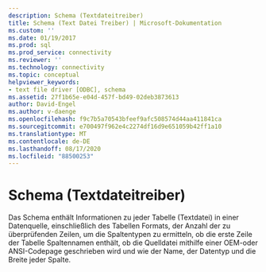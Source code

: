 ```yaml
---
description: Schema (Textdateitreiber)
title: Schema (Text Datei Treiber) | Microsoft-Dokumentation
ms.custom: ''
ms.date: 01/19/2017
ms.prod: sql
ms.prod_service: connectivity
ms.reviewer: ''
ms.technology: connectivity
ms.topic: conceptual
helpviewer_keywords:
- text file driver [ODBC], schema
ms.assetid: 27f1b65e-e04d-457f-bd49-02deb3873613
author: David-Engel
ms.author: v-daenge
ms.openlocfilehash: f9c7b5a70543bfeef9afc508574d44aa411841ca
ms.sourcegitcommit: e700497f962e4c2274df16d9e651059b42ff1a10
ms.translationtype: MT
ms.contentlocale: de-DE
ms.lasthandoff: 08/17/2020
ms.locfileid: "88500253"
---
```

# <a name="schema-text-file-driver"></a>Schema (Textdateitreiber)
Das Schema enthält Informationen zu jeder Tabelle (Textdatei) in einer Datenquelle, einschließlich des Tabellen Formats, der Anzahl der zu überprüfenden Zeilen, um die Spaltentypen zu ermitteln, ob die erste Zeile der Tabelle Spaltennamen enthält, ob die Quelldatei mithilfe einer OEM-oder ANSI-Codepage geschrieben wird und wie der Name, der Datentyp und die Breite jeder Spalte.
